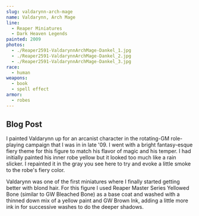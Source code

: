 ```yaml
---
slug: valdarynn-arch-mage
name: Valdarynn, Arch Mage
line:
  - Reaper Miniatures
  - Dark Heaven Legends
painted: 2009
photos:
  - ./Reaper2591-ValdarynnArchMage-Dankel_1.jpg
  - ./Reaper2591-ValdarynnArchMage-Dankel_2.jpg
  - ./Reaper2591-ValdarynnArchMage-Dankel_3.jpg
race:
  - human
weapons:
  - book
  - spell effect
armor:
  - robes
---
```


## Blog Post

I painted Valdarynn up for an arcanist character in the rotating-GM role-playing campaign that I was in in late '09. I went with a bright fantasy-esque fiery theme for this figure to match his flavor of magic and his temper. I had initially painted his inner robe yellow but it looked too much like a rain slicker. I repainted it in the gray you see here to try and evoke a little smoke to the robe's fiery color.

Valdarynn was one of the first miniatures where I finally started getting better with blond hair. For this figure I used Reaper Master Series Yellowed Bone (similar to GW Bleached Bone) as a base coat and washed with a thinned down mix of a yellow paint and GW Brown Ink, adding a little more ink in for successive washes to do the deeper shadows.
